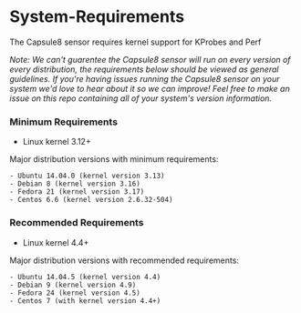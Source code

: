 # System-Requirements

The Capsule8 sensor requires kernel support for KProbes and Perf

_Note: We can't guarentee the Capsule8 sensor will run on every version of every distribution,
the requirements below should be viewed as general guidelines. If you're having
issues running the Capsule8 sensor on your system we'd love to hear about it so we can
improve! Feel free to make an issue on this repo containing all of your system's 
version information._

### Minimum Requirements
- Linux kernel 3.12+

Major distribution versions with minimum requirements:

    - Ubuntu 14.04.0 (kernel version 3.13)
    - Debian 8 (kernel version 3.16) 
    - Fedora 21 (kernel version 3.17)
    - Centos 6.6 (kernel version 2.6.32-504) 
    

### Recommended Requirements
- Linux kernel 4.4+ 

Major distribution versions with recommended requirements:

    - Ubuntu 14.04.5 (kernel version 4.4)
    - Debian 9 (kernel version 4.9)
    - Fedora 24 (kernel version 4.5) 
    - Centos 7 (with kernel version 4.4+)